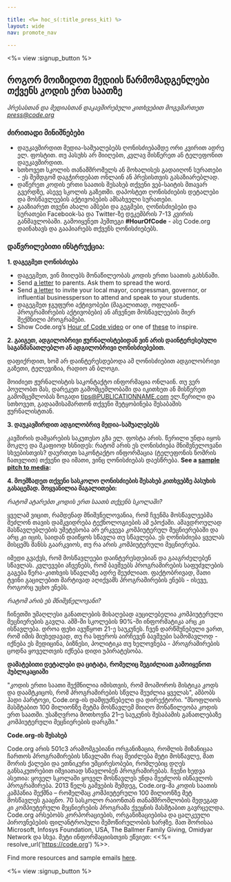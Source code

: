 ```yaml
---

title: <%= hoc_s(:title_press_kit) %>
layout: wide
nav: promote_nav

---
```


<%= view :signup_button %>

## როგორ მოიზიდოთ მედიის წარმომადგენლები თქვენს კოდის ერთ საათზე

*პრესასთან და მედიასთან დაკავშირებული კითხვებით მოგვმართეთ <press@code.org>*

### ძირითადი მინიშნებები

  * დაუკავშირდით მედია-საშუალებებს ღონისძიებამდე ორი კვირით ადრე ელ. ფოსტით. თუ პასუხს არ მიიღებთ, კვლავ მისწერეთ ან ტელეფონით დაუკავშირდით.
  * სთხოვეთ სკოლის თანამშრომელს ან მოხალისეს გადაიღონ სურათები - ეს შემდგომ დაგჭირდებათ ონლაინ ან პრესისთვის გასაზიარებლად.
  * დაწერეთ კოდის ერთი საათის შესახებ თქვენი ვებ-საიტის მთავარ გვერდზე, ასევე სკოლის გაზეთში. დაპოსტეთ ღონისძიების დეტალები და მოსწავლეების აქტივობების ამსახველი სურათები.
  * გააზიარეთ თვენი ახალი ამბები და გეგმები, ღონისძიებები და სურათები Facebook-სა და Twitter-ზე დეკემბრის 7-13 კვირის განმავლობაში. გამოიყენეთ ჰეშთეგი **#HourOfCode** - ასე Code.org დაინახავს და გააპიარებს თქვენს ღონისძიებებს.

### დაწვრილებითი ინსტრუქცია:

**1. დაგეგმეთ ღონისძიება**

  * დაგეგმეთ, ვინ მიიღებს მონაწილეობას კოდის ერთი საათის გახსნაში.
  * Send [a letter](<%= resolve_url('/resources/#sample-emails') %>) to parents. Ask them to spread the word.
  * Send [a letter](<%= resolve_url('/resources/#sample-emails') %>) to invite your local mayor, congressman, governor, or influential businessperson to attend and speak to your students.
  * დაგეგმეთ ჯგუფური აქტივობები (მაგალითად, ოფლაინ-პროგრამირების აქტივობები) ან აჩვენეთ მოსწავლეების მიერ შექმნილი პროგრამები.
  * Show Code.org’s [Hour of Code video](<%= resolve_url('/') %>) or one of [these](<%= resolve_url('/resources#videos') %>) to inspire.

**2. გაიგეთ, ადგილობრივი ჟურნალისტებიდან ვინ არის დაინტერესებული საგანმანათლებლო ან ადგილობრივი ღონისძიებებით.**

დაფიქრდით, ხომ არ დაინტერესდებოდა ამ ღონისძიებით ადგილობრივი გაზეთი, ტელევიზია, რადიო ან ბლოგი.

მოიძიეთ ჟურნალისტის საკონტაქტო ინფორმაცია ონლაინ. თუ ვერ პოულობთ მას, დარეკეთ გამომცემლობაში და იკითხეთ ან მისწერეთ გამომცემლობას ზოგადი tips@PUBLICATIONNAME.com ელ.წერილი და სთხოვეთ, გადაამისამართონ თქვენი შეტყობინება შესაბამის ჟურნალისტთან.

**3. დაუკავშირდით ადგილობრივ მედია-საშუალებებს**

კავშირის დამყარების საკუთესო გზა ელ. ფოსტა არის. წერილი უნდა იყოს მოკლე და მკაფიოდ ხსნიდეს: რატომ არის ეს ღონისძიება მნიშვნელოვანი სხვებისთვის? დაურთეთ საკონტაქტო ინფორმაცია (ტელეფონის ნომრის ჩათვლით) თქვენი და იმათი, ვინც ღონისძიებას დაესწრება. **See a [sample pitch to media](<%= resolve_url('/resources#sample-emails') %>):**

**4. მოემზადეთ თქვენი სასკოლო ღონისძიების შესახებ კითხვებზე პასუხის გასაცემად. მოყვანილია მაგალითები:**

*რატომ ატარებთ კოდის ერთ საათს თქვენს სკოლაში?*

ყველამ ვიცით, რამდენად მნიშვნელოვანია, რომ ჩვენმა მოსწავლეებმა შეძლონ თავის დამკვიდრება ტექნოლოგიების ამ ეპოქაში. ამავდროულად მასწავლებლების უმეტესობა არ ერკვევა კომპიუტერულ მეცნიერებაში და არც კი იცის, საიდან დაიწყოს სწავლა თუ სწავლება. ეს ღონისძიება ყველას მისცემს შანსს გაარკვიოს, თუ რა არის კომპიუტერული მეცნიერება.

იმედი გვაქვს, რომ მოსწავლეები დაინტერესდებიან და გააგრძელებენ სწავლას. კვლევები აჩვენებს, რომ ბავშვებს პროგრამირების საფუძვლების გაგება წერა-კითხვის სწავლაზე ადრე შეუძლიათ. ფაქტობრივად, მათი ტვინი გაცილებით მარტივად აღიქვამს პროგრამირების ენებს - ისევე, როგორც უცხო ენებს.

*რატომ არის ეს მნიშვნელოვანი?*

ჩინეთში უმაღლესი განათლების მისაღებად აუცილებელია კომპიუტერული მეცნიერების გავლა. აშშ-ში სკოლების 90%-ში ინფორმატიკა არც კი ისწავლება. დროა ფეხი ავუწყოთ 21-ე საუკუნეს. ჩვენ დარწმუნებული ვართ, რომ იმის მიუხედავად, თუ რა სფეროს აირჩევენ ბავშვები სამომავლოდ - იქნება ეს მედიცინა, ბიზნესი, პოლიტიკა თუ ხელოვნება - პროგრამირების ცოდნა ყოველთვის იქნება დიდი უპირატესობა.

**დამატებითი დეტალები და ციტატა, რომელიც შეგიძლიათ გამოიყენოთ პუბლიკაციაში**

"კოდის ერთი საათი შექმნილია იმისთვის, რომ მოაშოროს მისტიკა კოდს და დაამტკიცოს, რომ პროგრამირების სწვლა შეუძლია ყველას", ამბობს ჰადი პარტოვი, Code.org-ის დამფუძნებელი და დირექტორი. "მსოფლიოს მასშტაბით 100 მილიონზე მეტმა მოსწავლემ მიიღო მონაწილეობა კოდის ერთ საათში. უსაზღვროა მოთხოვნა 21–ე საუკუნის შესაბამის განათლებაზე კომპიუტერული მეცნიერების დარგში."

**Code.org-ის შესახებ**

Code.org არის 501c3 არამომგებიანი ორგანიზაცია, რომლის მიზანიცაა ჩართოს პროგრამირების სწავლაში რაც შეიძლება მეტი მოსწავლე, მათ შორის ქალები და ეთნიკური უმცირესობები, რომლებიც დღეს განსაკუთრებით იშვიათად სწავლობენ პროგრამირებას. ჩვენი ხედვა ასეთია: ყოველ სკოლაში ყოველ მოსწავლეს უნდა შეეძლოს ისწავლოს პროგრამირება. 2013 წელს გაშვების შემდეგ, Code.org-მა კოდის საათის კამპანია შექმნა – რომელმაც კომპიუტერული 100 მილიონზე მეტ მოსწავლეს გააცნო. 70 სასკოლო რაიონთან თანამშრომლობის შედეგად კი კომპიუტერული მეცნიერების პროგრამა ქვეყნის მასშტაბით გავრცელდა. Code.org არსებობს კორპორაციების, ორგანიზაციებისა და ცალკეული პიროვნებების ფილანტროპული შემოწირულობის ხარჯზე. მათ შორისაა Microsoft, Infosys Foundation, USA, The Ballmer Family Giving, Omidyar Network და სხვა. მეტი ინფორმაციისთვის ეწვიეთ: <<%= resolve_url('https://code.org') %>>.

  
Find more resources and sample emails [here](<%= resolve_url('/resources') %>).

<%= view :signup_button %>